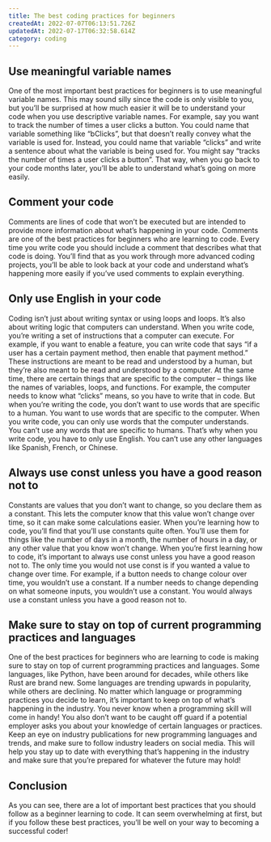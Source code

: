 ```yaml
---
title: The best coding practices for beginners
createdAt: 2022-07-07T06:13:51.726Z
updatedAt: 2022-07-17T06:32:58.614Z
category: coding
---
```


## Use meaningful variable names

One of the most important best practices for beginners is to use meaningful variable names. This may sound silly since the code is only visible to you, but you’ll be surprised at how much easier it will be to understand your code when you use descriptive variable names. For example, say you want to track the number of times a user clicks a button. You could name that variable something like “bClicks”, but that doesn’t really convey what the variable is used for. Instead, you could name that variable “clicks” and write a sentence about what the variable is being used for. You might say “tracks the number of times a user clicks a button”. That way, when you go back to your code months later, you’ll be able to understand what’s going on more easily.

## Comment your code

Comments are lines of code that won’t be executed but are intended to provide more information about what’s happening in your code. Comments are one of the best practices for beginners who are learning to code. Every time you write code you should include a comment that describes what that code is doing. You’ll find that as you work through more advanced coding projects, you’ll be able to look back at your code and understand what’s happening more easily if you’ve used comments to explain everything.

## Only use English in your code

Coding isn’t just about writing syntax or using loops and loops. It’s also about writing logic that computers can understand. When you write code, you’re writing a set of instructions that a computer can execute. For example, if you want to enable a feature, you can write code that says “if a user has a certain payment method, then enable that payment method.” These instructions are meant to be read and understood by a human, but they’re also meant to be read and understood by a computer. At the same time, there are certain things that are specific to the computer – things like the names of variables, loops, and functions. For example, the computer needs to know what “clicks” means, so you have to write that in code. But when you’re writing the code, you don’t want to use words that are specific to a human. You want to use words that are specific to the computer. When you write code, you can only use words that the computer understands. You can’t use any words that are specific to humans. That’s why when you write code, you have to only use English. You can’t use any other languages like Spanish, French, or Chinese.

## Always use const unless you have a good reason not to

Constants are values that you don’t want to change, so you declare them as a constant. This lets the computer know that this value won’t change over time, so it can make some calculations easier. When you’re learning how to code, you’ll find that you’ll use constants quite often. You’ll use them for things like the number of days in a month, the number of hours in a day, or any other value that you know won’t change. When you’re first learning how to code, it’s important to always use const unless you have a good reason not to. The only time you would not use const is if you wanted a value to change over time. For example, if a button needs to change colour over time, you wouldn’t use a constant. If a number needs to change depending on what someone inputs, you wouldn’t use a constant. You would always use a constant unless you have a good reason not to.

## Make sure to stay on top of current programming practices and languages

One of the best practices for beginners who are learning to code is making sure to stay on top of current programming practices and languages. Some languages, like Python, have been around for decades, while others like Rust are brand new. Some languages are trending upwards in popularity, while others are declining. No matter which language or programming practices you decide to learn, it’s important to keep on top of what’s happening in the industry. You never know when a programming skill will come in handy! You also don’t want to be caught off guard if a potential employer asks you about your knowledge of certain languages or practices. Keep an eye on industry publications for new programming languages and trends, and make sure to follow industry leaders on social media. This will help you stay up to date with everything that’s happening in the industry and make sure that you’re prepared for whatever the future may hold!

## Conclusion

As you can see, there are a lot of important best practices that you should follow as a beginner learning to code. It can seem overwhelming at first, but if you follow these best practices, you’ll be well on your way to becoming a successful coder!
